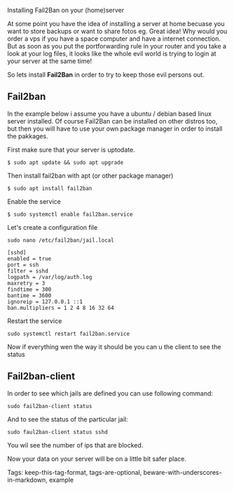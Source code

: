 Installing Fail2Ban on your (home)server

At some point you have the idea of installing a server at home becuase you want to store backups or want to share fotos eg. 
Great idea! Why would you order a vps if you have a space computer and have a internet connection. But as soon as you put the portforwarding rule in your 
router and you take a look at your log files, it looks like the whole evil world is trying to login at your server at the same time!

So lets install **Fail2Ban** in order to try to keep those evil persons out.

## Fail2ban

In the example below i assume you have a ubuntu / debian based linux server installed. Of course Fail2Ban can be installed
on other distros too, but then you will have to use your own package manager in order to install the pakkages.

First make sure that your server is uptodate.

	$ sudo apt update && sudo apt upgrade

Then install fail2ban with apt (or other package manager)

	$ sudo apt install fail2ban

Enable the service

	$ sudo systemctl enable fail2ban.service

Let's create a configuration file 

	sudo nano /etc/fail2ban/jail.local

	[sshd]
	enabled = true
	port = ssh
	filter = sshd
	logpath = /var/log/auth.log
	maxretry = 3
	findtime = 300
	bantime = 3600
	ignoreip = 127.0.0.1 ::1
	ban.multipliers = 1 2 4 8 16 32 64

Restart the service

	sudo systemctl restart fail2ban.service

Now if everything wen the way it should be you can u the client to see the status

## Fail2ban-client

In order to see which jails are defined you can use following command:

	sudo fail2ban-client status

And to see the status of the particular jail:

	sudo faul2ban-client status sshd

You wil see the number of ips that are blocked.

Now your data on your server will be on a little bit safer place.

Tags: keep-this-tag-format, tags-are-optional, beware-with-underscores-in-markdown, example
